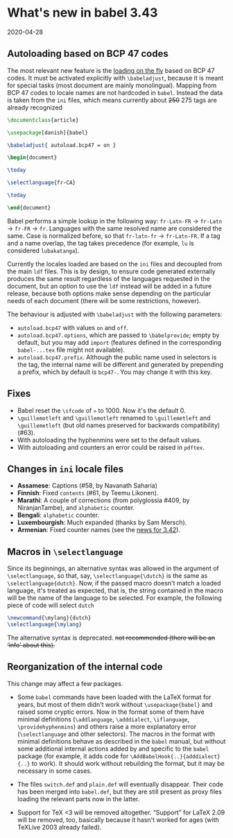 # What's new in babel 3.43

2020-04-28

## Autoloading based on BCP 47 codes

The most relevant new feature is the [loading on the
fly](whats-new-in-babel-3.39.md) based on BCP 47 codes. It must be
activated explicitly with `\babeladjust`, because it is meant for special tasks (most
document are mainly monolingual). Mapping from BCP 47 codes to locale
names are not hardcoded in `babel`. Instead the data is taken from the
`ini` files, which means currently about <del>250</del> 275 tags are already recognized

```tex
\documentclass{article}

\usepackage[danish]{babel}

\babeladjust{ autoload.bcp47 = on }

\begin{document}

\today

\selectlanguage{fr-CA}

\today

\end{document}
```

Babel performs a simple lookup in the following way: `fr-Latn-FR` →
`fr-Latn` → `fr-FR` → `fr`. Languages with the same resolved name are
considered the same. Case is normalized before, so that `fr-latn-fr` →
`fr-Latn-FR`. If a tag and a name overlap, the tag takes precedence (for
example, `lu` is considered `lubakatanga`). 

Currently the locales loaded are based on the `ini` files and decoupled from the main `ldf` files. This is by design, to ensure code generated externally produces the same result regardless of the languages requested in the document, but an option to use the `ldf` instead will be added in a future release, because both options make sense depending on the particular needs of each document (there will be some restrictions, however).

The behaviour is adjusted with `\babeladjust` with the following parameters:
* `autoload.bcp47` with values `on` and `off`.
* `autoload.bcp47.options`, which are passed to `\babelprovide`; empty by default, but you may add `import` (features defined in the corresponding `babel-...tex` file might not available).
* `autoload.bcp47.prefix`. Although the public name used in selectors is the tag, the internal name will be different and generated by prepending a prefix, which by default is `bcp47-`. You may change it with this key.

## Fixes

* Babel reset the `\sfcode` of `»` to 1000. Now it's the default 0.
* `\guillemotleft` and `\guillemotleft` renamed to `\guillemetleft` and `\guillemetleft` (but old names preserved for backwards compatibility) (#63).
* With autoloading the hyphenmins were set to the default values.
* With autoloading and counters an error could be raised in `pdftex`.

## Changes in `ini` locale files

* **Assamese**: Captions (#58, by Navanath Saharia)
* **Finnish**: Fixed `contents` (#61, by Teemu Likonen).
* **Marathi**: A couple of corrections (from polyglossia #409, by NiranjanTambe), and `alphabetic` counter.
* **Bengali**: `alphabetic` counter. 
* **Luxembourgish**: Much expanded (thanks by Sam Mersch).
* **Armenian**: Fixed counter names (see the [news for 3.42](whats-new-in-babel-3.42.md)).

## Macros in `\selectlanguage`

Since its beginnings, an alternative syntax was allowed in the argument of `\selectlanguage`, so that, say, `\selectlanguage{\dutch}` is the same as `\selectlanguage{dutch}`. Now, if the passed macro doesn't match a loaded language, it's treated as expected, that is, the string contained in the macro will be the name of the language to be selected. For example, the following piece of code will select `dutch`
```tex
\newcommand{\mylang}{dutch}
\selectlanguage{\mylang}
```

The alternative syntax is deprecated. <del>not recommended (there will be an ‘info’ about this).</del>

## Reorganization of the internal code

This change may affect a few packages.

* Some `babel` commands have been loaded with the LaTeX format for
  years, but most of them didn't work without `\usepackage{babel}` and
  raised some cryptic errors. Now in the format some of them have
  minimal definitions (`\addlanguage`, `\adddialect`, `\iflanguage`,
  `\providehyphenmins`) and others raise a more explanatory error
  (`\selectlanguage` and other selectors). The macros in the format with
  minimal definitions behave as described in the `babel` manual, but
  without some additional internal actions added by and specific to the
  `babel` package (for example, it adds code for
  `\AddBabelHook{..}{adddialect}{..}` to work). It should work without
  rebuilding the format, but it may be necessary in some cases.

* The files `switch.def` and `plain.def` will eventually disappear. Their code has been merged into `babel.def`, but they are still present as proxy files loading the relevant parts now in the latter.

* Support for TeX <3 will be removed altogether. “Support” for LaTeX 2.09 will be removed, too, basically because it hasn't worked for ages (with TeXLive 2003 already failed).